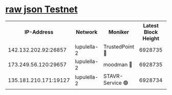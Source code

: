 [raw json Testnet](https://rpc-check.jaclalt.stavr.tech/jaclalt/rpc-jaclalt-result.json)
=

<table><tr><th>IP-Address</th><th>Network</th><th>Moniker</th><th>Latest Block Height</th><th>Earliest Block Height</th><th>Catching Up</th><th>Tx Index</th><th>Voting Power</th><th>Scan Time</th></tr><tr><td>142.132.202.92:26857</td><td>lupulella-2</td><td>TrustedPoint 🔴</td><td>6928735</td><td>6282001</td><td>False</td><td>off</td><td>400065</td><td>2024-03-03T01:47:15.659749016UTC</td></tr><tr><td>173.249.56.120:29657</td><td>lupulella-2</td><td>moodman 🔴</td><td>6928735</td><td>6828735</td><td>False</td><td>off</td><td>1075134</td><td>2024-03-03T01:47:15.416154756UTC</td></tr><tr><td>135.181.210.171:19127</td><td>lupulella-2</td><td>STAVR-Service 🟢</td><td>6928734</td><td>6927001</td><td>False</td><td>on</td><td>0</td><td>2024-03-03T01:47:08.948035493UTC</td></tr></table>

